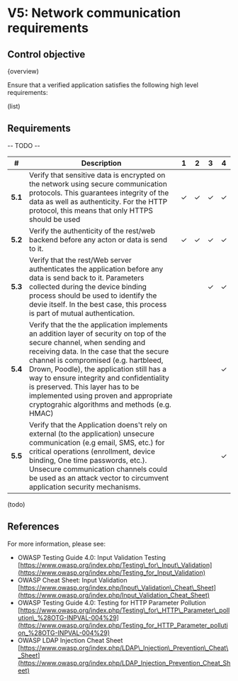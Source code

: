 # V5: Network communication requirements

## Control objective

{overview)

Ensure that a verified application satisfies the following high level requirements:

(list)

## Requirements

-- TODO --

| # | Description | 1 | 2 | 3 | 4 |
| --- | --- | --- | --- | --- | --- |
| **5.1** | Verify that sensitive data is encrypted on the network using secure communication protocols. This guarantees integrity of the data as well as authenticity. For the HTTP protocol, this means that only HTTPS should be used| ✓ | ✓ | ✓ | ✓ |
| **5.2** | Verify the authenticity of the rest/web backend before any acton or data is send to it.| ✓ | ✓ | ✓ | ✓ |
| **5.3** | Verify that the rest/Web server authenticates the application before any data is send back to it. Parameters collected during the device binding process should be used to identify the devie itself. In the best case, this process is part of mutual authentication. |   |   | ✓ | ✓ |
| **5.4** | Verify that the the application implements an addition layer of security on top of the secure channel, when sending and receiving data. In the case that the secure channel is compromised (e.g. hartbleed, Drown, Poodle), the application still has a way to ensure integrity and confidentiality is preserved. This layer has to be implemented using proven and appropriate cryptograhic algorithms and methods (e.g. HMAC)|   |   |   | ✓ |
| **5.5** | Verify that the Application doens't rely on external (to the application) unsecure communication (e.g email, SMS, etc.) for critical operations (enrollment, device binding, One time passwords, etc.). Unsecure communication channels could be used as an attack vector to circumvent application security mechanisms. |   |   |   | ✓ | 

(todo)


## References

For more information, please see:

- OWASP Testing Guide 4.0: Input Validation Testing
 [https://www.owasp.org/index.php/Testing\_for\_Input\_Validation](https://www.owasp.org/index.php/Testing_for_Input_Validation)
- OWASP Cheat Sheet: Input Validation       [https://www.owasp.org/index.php/Input\_Validation\_Cheat\_Sheet](https://www.owasp.org/index.php/Input_Validation_Cheat_Sheet)
- OWASP Testing Guide 4.0: Testing for HTTP Parameter Pollution [https://www.owasp.org/index.php/Testing\_for\_HTTP\_Parameter\_pollution\_%28OTG-INPVAL-004%29](https://www.owasp.org/index.php/Testing_for_HTTP_Parameter_pollution_%28OTG-INPVAL-004%29)
- OWASP LDAP Injection Cheat Sheet [https://www.owasp.org/index.php/LDAP\_Injection\_Prevention\_Cheat\_Sheet](https://www.owasp.org/index.php/LDAP_Injection_Prevention_Cheat_Sheet)
